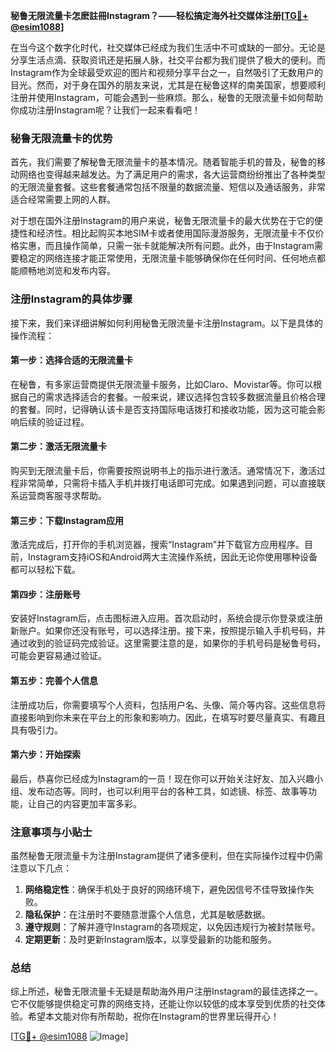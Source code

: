 **秘鲁无限流量卡怎麽註冊Instagram？——轻松搞定海外社交媒体注册[[TG💪+ @esim1088](https://t.me/s/esim1088)]**

在当今这个数字化时代，社交媒体已经成为我们生活中不可或缺的一部分。无论是分享生活点滴、获取资讯还是拓展人脉，社交平台都为我们提供了极大的便利。而Instagram作为全球最受欢迎的图片和视频分享平台之一，自然吸引了无数用户的目光。然而，对于身在国外的朋友来说，尤其是在秘鲁这样的南美国家，想要顺利注册并使用Instagram，可能会遇到一些麻烦。那么，秘鲁的无限流量卡如何帮助你成功注册Instagram呢？让我们一起来看看吧！

### 秘鲁无限流量卡的优势

首先，我们需要了解秘鲁无限流量卡的基本情况。随着智能手机的普及，秘鲁的移动网络也变得越来越发达。为了满足用户的需求，各大运营商纷纷推出了各种类型的无限流量套餐。这些套餐通常包括不限量的数据流量、短信以及通话服务，非常适合经常需要上网的人群。

对于想在国外注册Instagram的用户来说，秘鲁无限流量卡的最大优势在于它的便捷性和经济性。相比起购买本地SIM卡或者使用国际漫游服务，无限流量卡不仅价格实惠，而且操作简单，只需一张卡就能解决所有问题。此外，由于Instagram需要稳定的网络连接才能正常使用，无限流量卡能够确保你在任何时间、任何地点都能顺畅地浏览和发布内容。

### 注册Instagram的具体步骤

接下来，我们来详细讲解如何利用秘鲁无限流量卡注册Instagram。以下是具体的操作流程：

#### 第一步：选择合适的无限流量卡

在秘鲁，有多家运营商提供无限流量卡服务，比如Claro、Movistar等。你可以根据自己的需求选择适合的套餐。一般来说，建议选择包含较多数据流量且价格合理的套餐。同时，记得确认该卡是否支持国际电话拨打和接收功能，因为这可能会影响后续的验证过程。

#### 第二步：激活无限流量卡

购买到无限流量卡后，你需要按照说明书上的指示进行激活。通常情况下，激活过程非常简单，只需将卡插入手机并拨打电话即可完成。如果遇到问题，可以直接联系运营商客服寻求帮助。

#### 第三步：下载Instagram应用

激活完成后，打开你的手机浏览器，搜索“Instagram”并下载官方应用程序。目前，Instagram支持iOS和Android两大主流操作系统，因此无论你使用哪种设备都可以轻松下载。

#### 第四步：注册账号

安装好Instagram后，点击图标进入应用。首次启动时，系统会提示你登录或注册新账户。如果你还没有账号，可以选择注册。接下来，按照提示输入手机号码，并通过收到的验证码完成验证。这里需要注意的是，如果你的手机号码是秘鲁号码，可能会更容易通过验证。

#### 第五步：完善个人信息

注册成功后，你需要填写个人资料，包括用户名、头像、简介等内容。这些信息将直接影响到你未来在平台上的形象和影响力。因此，在填写时要尽量真实、有趣且具有吸引力。

#### 第六步：开始探索

最后，恭喜你已经成为Instagram的一员！现在你可以开始关注好友、加入兴趣小组、发布动态等。同时，也可以利用平台的各种工具，如滤镜、标签、故事等功能，让自己的内容更加丰富多彩。

### 注意事项与小贴士

虽然秘鲁无限流量卡为注册Instagram提供了诸多便利，但在实际操作过程中仍需注意以下几点：

1. **网络稳定性**：确保手机处于良好的网络环境下，避免因信号不佳导致操作失败。
2. **隐私保护**：在注册时不要随意泄露个人信息，尤其是敏感数据。
3. **遵守规则**：了解并遵守Instagram的各项规定，以免因违规行为被封禁账号。
4. **定期更新**：及时更新Instagram版本，以享受最新的功能和服务。

### 总结

综上所述，秘鲁无限流量卡无疑是帮助海外用户注册Instagram的最佳选择之一。它不仅能够提供稳定可靠的网络支持，还能让你以较低的成本享受到优质的社交体验。希望本文能对你有所帮助，祝你在Instagram的世界里玩得开心！

[[TG💪+ @esim1088](https://t.me/s/esim1088) ![Image](https://i.postimg.cc/4NQfJmqS/Snipaste-2025-05-13-00-14-12.png)]